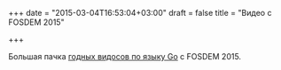 +++
date = "2015-03-04T16:53:04+03:00"
draft = false
title = "Видео с FOSDEM 2015"

+++

<p>Большая пачка <a href="http://video.fosdem.org/2015/devroom-go/">годных видосов по языку Go</a> с FOSDEM 2015.</p>

